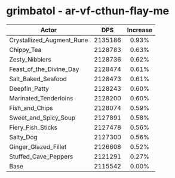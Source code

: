 # grimbatol - ar-vf-cthun-flay-me
| Actor | DPS | Increase |
|---|:---:|:---:|
|Crystallized_Augment_Rune|2135186|0.93%|
|Chippy_Tea|2128783|0.63%|
|Zesty_Nibblers|2128736|0.62%|
|Feast_of_the_Divine_Day|2128474|0.61%|
|Salt_Baked_Seafood|2128473|0.61%|
|Deepfin_Patty|2128243|0.60%|
|Marinated_Tenderloins|2128200|0.60%|
|Fish_and_Chips|2128074|0.59%|
|Sweet_and_Spicy_Soup|2127891|0.58%|
|Fiery_Fish_Sticks|2127478|0.56%|
|Salty_Dog|2127300|0.56%|
|Ginger_Glazed_Fillet|2126608|0.52%|
|Stuffed_Cave_Peppers|2121291|0.27%|
|Base|2115542|0.00%|
